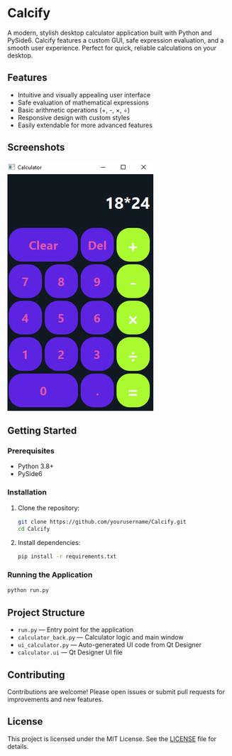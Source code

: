 # Calcify

A modern, stylish desktop calculator application built with Python and PySide6. Calcify features a custom GUI, safe expression evaluation, and a smooth user experience. Perfect for quick, reliable calculations on your desktop.

## Features

- Intuitive and visually appealing user interface
- Safe evaluation of mathematical expressions
- Basic arithmetic operations (+, -, ×, ÷)
- Responsive design with custom styles
- Easily extendable for more advanced features

## Screenshots

![Calculator Screenshot](screenshot.png)

## Getting Started

### Prerequisites
- Python 3.8+
- PySide6

### Installation
1. Clone the repository:
   ```sh
   git clone https://github.com/yourusername/Calcify.git
   cd Calcify
   ```
2. Install dependencies:
   ```sh
   pip install -r requirements.txt
   ```

### Running the Application
```sh
python run.py
```

## Project Structure
- `run.py` — Entry point for the application
- `calculator_back.py` — Calculator logic and main window
- `ui_calculator.py` — Auto-generated UI code from Qt Designer
- `calculator.ui` — Qt Designer UI file

## Contributing
Contributions are welcome! Please open issues or submit pull requests for improvements and new features.

## License
This project is licensed under the MIT License. See the [LICENSE](LICENSE) file for details.
